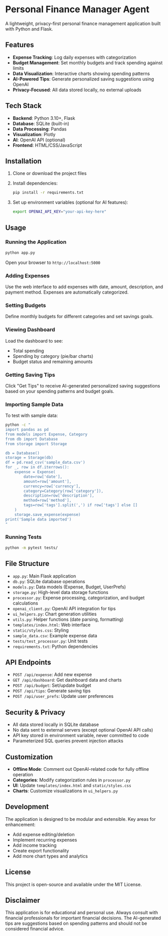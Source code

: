 # Personal Finance Manager Agent

A lightweight, privacy-first personal finance management application built with Python and Flask.

## Features

- **Expense Tracking**: Log daily expenses with categorization
- **Budget Management**: Set monthly budgets and track spending against limits
- **Data Visualization**: Interactive charts showing spending patterns
- **AI-Powered Tips**: Generate personalized saving suggestions using OpenAI
- **Privacy-Focused**: All data stored locally, no external uploads

## Tech Stack

- **Backend**: Python 3.10+, Flask
- **Database**: SQLite (built-in)
- **Data Processing**: Pandas
- **Visualization**: Plotly
- **AI**: OpenAI API (optional)
- **Frontend**: HTML/CSS/JavaScript

## Installation

1. Clone or download the project files
2. Install dependencies:
   ```bash
   pip install -r requirements.txt
   ```

3. Set up environment variables (optional for AI features):
   ```bash
   export OPENAI_API_KEY="your-api-key-here"
   ```

## Usage

### Running the Application

```bash
python app.py
```

Open your browser to `http://localhost:5000`

### Adding Expenses

Use the web interface to add expenses with date, amount, description, and payment method. Expenses are automatically categorized.

### Setting Budgets

Define monthly budgets for different categories and set savings goals.

### Viewing Dashboard

Load the dashboard to see:
- Total spending
- Spending by category (pie/bar charts)
- Budget status and remaining amounts

### Getting Saving Tips

Click "Get Tips" to receive AI-generated personalized saving suggestions based on your spending patterns and budget goals.

### Importing Sample Data

To test with sample data:
```bash
python -c "
import pandas as pd
from models import Expense, Category
from db import Database
from storage import Storage

db = Database()
storage = Storage(db)
df = pd.read_csv('sample_data.csv')
for _, row in df.iterrows():
    expense = Expense(
        date=row['date'],
        amount=row['amount'],
        currency=row['currency'],
        category=Category(row['category']),
        description=row['description'],
        method=row['method'],
        tags=row['tags'].split(',') if row['tags'] else []
    )
    storage.save_expense(expense)
print('Sample data imported')
"
```

### Running Tests

```bash
python -m pytest tests/
```

## File Structure

- `app.py`: Main Flask application
- `db.py`: SQLite database operations
- `models.py`: Data models (Expense, Budget, UserPrefs)
- `storage.py`: High-level data storage functions
- `processor.py`: Expense processing, categorization, and budget calculations
- `openai_client.py`: OpenAI API integration for tips
- `ui_helpers.py`: Chart generation utilities
- `utils.py`: Helper functions (date parsing, formatting)
- `templates/index.html`: Web interface
- `static/styles.css`: Styling
- `sample_data.csv`: Example expense data
- `tests/test_processor.py`: Unit tests
- `requirements.txt`: Python dependencies

## API Endpoints

- `POST /api/expense`: Add new expense
- `GET /api/dashboard`: Get dashboard data and charts
- `POST /api/budget`: Set/update budget
- `POST /api/tips`: Generate saving tips
- `POST /api/user_prefs`: Update user preferences

## Security & Privacy

- All data stored locally in SQLite database
- No data sent to external servers (except optional OpenAI API calls)
- API key stored in environment variable, never committed to code
- Parameterized SQL queries prevent injection attacks

## Customization

- **Offline Mode**: Comment out OpenAI-related code for fully offline operation
- **Categories**: Modify categorization rules in `processor.py`
- **UI**: Update `templates/index.html` and `static/styles.css`
- **Charts**: Customize visualizations in `ui_helpers.py`

## Development

The application is designed to be modular and extensible. Key areas for enhancement:

- Add expense editing/deletion
- Implement recurring expenses
- Add income tracking
- Create export functionality
- Add more chart types and analytics

## License

This project is open-source and available under the MIT License.

## Disclaimer

This application is for educational and personal use. Always consult with financial professionals for important financial decisions. The AI-generated tips are suggestions based on spending patterns and should not be considered financial advice.
